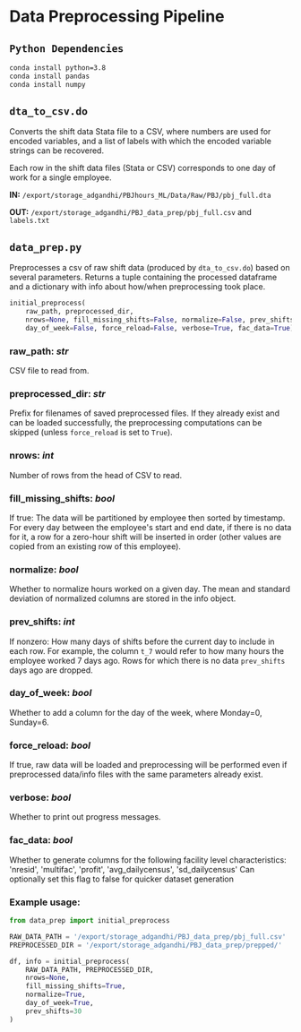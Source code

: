 # Data Preprocessing Pipeline

## `Python Dependencies`
```sh
conda install python=3.8
conda install pandas
conda install numpy
```

## `dta_to_csv.do`
Converts the shift data Stata file to a CSV, where numbers are used for encoded variables, and a list of labels with which the encoded variable strings can be recovered.

Each row in the shift data files (Stata or CSV) corresponds to one day of work for a single employee.

**IN:** `/export/storage_adgandhi/PBJhours_ML/Data/Raw/PBJ/pbj_full.dta`

**OUT:** `/export/storage_adgandhi/PBJ_data_prep/pbj_full.csv` and `labels.txt`

## `data_prep.py`
Preprocesses a csv of raw shift data (produced by `dta_to_csv.do`) based on several parameters. Returns a tuple containing the processed dataframe and a dictionary with info about how/when preprocessing took place.
```py
initial_preprocess(
    raw_path, preprocessed_dir,
    nrows=None, fill_missing_shifts=False, normalize=False, prev_shifts=0,
    day_of_week=False, force_reload=False, verbose=True, fac_data=True):
```
### raw_path: ***str***
CSV file to read from.

### preprocessed_dir: ***str***
Prefix for filenames of saved preprocessed files. If they already exist and can be loaded successfully, the preprocessing computations can be skipped (unless `force_reload` is set to `True`).

### nrows: ***int***
Number of rows from the head of CSV to read.

### fill_missing_shifts: ***bool***
If true: The data will be partitioned by employee then sorted by timestamp. For every day between the employee's start and end date, if there is no data for it, a row for a zero-hour shift will be inserted in order (other values are copied from an existing row of this employee).

### normalize: ***bool***
Whether to normalize hours worked on a given day. The mean and standard deviation of normalized columns are stored in the info object.

### prev_shifts: ***int***
If nonzero: How many days of shifts before the current day to include in each row. For example, the column `t_7` would refer to how many hours the employee worked 7 days ago. Rows for which there is no data `prev_shifts` days ago are dropped.

### day_of_week: ***bool***
Whether to add a column for the day of the week, where Monday=0, Sunday=6.

### force_reload: ***bool***
If true, raw data will be loaded and preprocessing will be performed even if preprocessed data/info files with the same parameters already exist.

### verbose: ***bool***
Whether to print out progress messages.

### fac_data: ***bool***
Whether to generate columns for the following facility level characteristics: 'nresid', 'multifac', 'profit', 'avg_dailycensus', 'sd_dailycensus'
Can optionally set this flag to false for quicker dataset generation

### Example usage:
```py
from data_prep import initial_preprocess

RAW_DATA_PATH = '/export/storage_adgandhi/PBJ_data_prep/pbj_full.csv'
PREPROCESSED_DIR = '/export/storage_adgandhi/PBJ_data_prep/prepped/'

df, info = initial_preprocess(
    RAW_DATA_PATH, PREPROCESSED_DIR,
    nrows=None,
    fill_missing_shifts=True,
    normalize=True,
    day_of_week=True,
    prev_shifts=30
)
```
